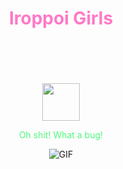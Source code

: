 <div align="center">

<h1 style="color:#ff79c6" > Iroppoi Girls </h1>
  <br>
  <br>
  <br>
  <br>
  <a href="https://wangchujiang.com/">
    <img width="60" height="60" src="https://avatars0.githubusercontent.com/u/1680273?s=460&u=4471b74deb9973096418a93960c664c5ea3bd159&v=4" />
  </a>
  <br>
  </p>
  <p style="color:#50fa7b">Oh shit! What a bug!</p>
<img alt="GIF" src="https://media.giphy.com/media/hrSFdM4rg8VFpXyz2m/giphy.gif" />

  <br>
  <br>
</div>
